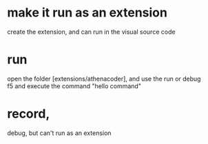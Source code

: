 # make it run as an extension
create the extension, and can run in the visual source code
# run
open the folder [extensions/athenacoder], and use the run or debug  
f5 and execute the command "hello command"
# record, 
 debug, but can't run as an extension